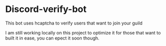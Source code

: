 # Discord-verify-bot
This bot uses hcaptcha to verify users that want to join your guild

I am still working locally on this project to optimize it for those that want to built it in ease, you can epect it soon though.
